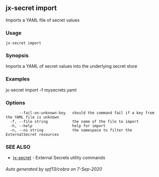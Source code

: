 ## jx-secret import

Imports a YAML file of secret values

### Usage

```
jx-secret import
```

### Synopsis

Imports a YAML of secret values into the underlying secret store

### Examples

  jx-secret import -f mysecrets.yaml

### Options

```
      --fail-on-unknown-key   should the command fail if a key from the YAML file is unknown
  -f, --file string           the name of the file to import
  -h, --help                  help for import
  -n, --ns string             the namespace to filter the ExternalSecret resources
```

### SEE ALSO

* [jx-secret](jx-secret.md)	 - External Secrets utility commands

###### Auto generated by spf13/cobra on 7-Sep-2020
